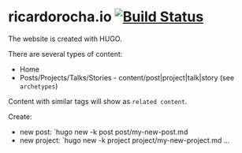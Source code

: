 # ricardorocha.io [![Build Status](https://travis-ci.org/rochaporto/ricardorocha.io.svg?branch=master)](https://travis-ci.org/rochaporto/ricardorocha.io)

The website is created with HUGO.

There are several types of content:

* Home
* Posts/Projects/Talks/Stories - content/post|project|talk|story (see `archetypes`)

Content with similar tags will show as `related content`.

Create:

* new post: `hugo new -k post post/my-new-post.md
* new project: `hugo new -k project project/my-new-project.md
...
